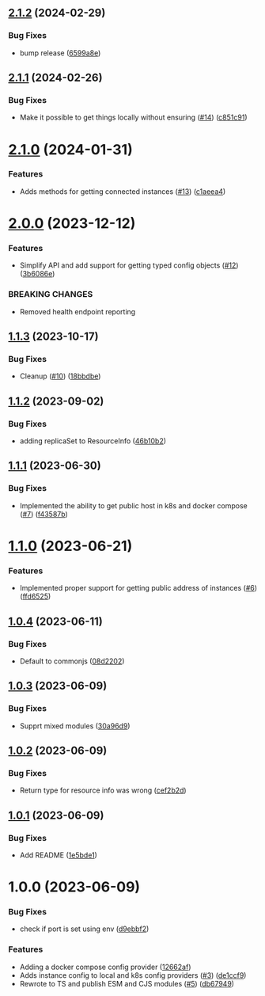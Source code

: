 ## [2.1.2](https://github.com/kapetacom/sdk-nodejs-config/compare/v2.1.1...v2.1.2) (2024-02-29)


### Bug Fixes

* bump release ([6599a8e](https://github.com/kapetacom/sdk-nodejs-config/commit/6599a8e9af8371327a29a434dd0aee1ee8a892ed))

## [2.1.1](https://github.com/kapetacom/sdk-nodejs-config/compare/v2.1.0...v2.1.1) (2024-02-26)


### Bug Fixes

* Make it possible to get things locally without ensuring ([#14](https://github.com/kapetacom/sdk-nodejs-config/issues/14)) ([c851c91](https://github.com/kapetacom/sdk-nodejs-config/commit/c851c91ed1ba0afdef078095b0d2fab3f49d66f9))

# [2.1.0](https://github.com/kapetacom/sdk-nodejs-config/compare/v2.0.0...v2.1.0) (2024-01-31)


### Features

* Adds methods for getting connected instances ([#13](https://github.com/kapetacom/sdk-nodejs-config/issues/13)) ([c1aeea4](https://github.com/kapetacom/sdk-nodejs-config/commit/c1aeea4570040ef10c9f4ef4d357d1b7e8b59200))

# [2.0.0](https://github.com/kapetacom/sdk-nodejs-config/compare/v1.1.3...v2.0.0) (2023-12-12)


### Features

* Simplify API and add support for getting typed config objects ([#12](https://github.com/kapetacom/sdk-nodejs-config/issues/12)) ([3b6086e](https://github.com/kapetacom/sdk-nodejs-config/commit/3b6086ef4c8fc05b249941aa7c810cbf28cdd321))


### BREAKING CHANGES

* Removed health endpoint reporting

## [1.1.3](https://github.com/kapetacom/sdk-nodejs-config/compare/v1.1.2...v1.1.3) (2023-10-17)

### Bug Fixes

-   Cleanup ([#10](https://github.com/kapetacom/sdk-nodejs-config/issues/10)) ([18bbdbe](https://github.com/kapetacom/sdk-nodejs-config/commit/18bbdbefe6a11bfad4a6e564f3f4b5e846ef990d))

## [1.1.2](https://github.com/kapetacom/sdk-nodejs-config/compare/v1.1.1...v1.1.2) (2023-09-02)

### Bug Fixes

-   adding replicaSet to ResourceInfo ([46b10b2](https://github.com/kapetacom/sdk-nodejs-config/commit/46b10b2c5bb81dbce271026d50e0c03f99774124))

## [1.1.1](https://github.com/kapetacom/sdk-nodejs-config/compare/v1.1.0...v1.1.1) (2023-06-30)

### Bug Fixes

-   Implemented the ability to get public host in k8s and docker compose ([#7](https://github.com/kapetacom/sdk-nodejs-config/issues/7)) ([f43587b](https://github.com/kapetacom/sdk-nodejs-config/commit/f43587b24adf672f7e506222fbdd4411b4a3d5e3))

# [1.1.0](https://github.com/kapetacom/sdk-nodejs-config/compare/v1.0.4...v1.1.0) (2023-06-21)

### Features

-   Implemented proper support for getting public address of instances ([#6](https://github.com/kapetacom/sdk-nodejs-config/issues/6)) ([ffd6525](https://github.com/kapetacom/sdk-nodejs-config/commit/ffd65250ba1d9334c1c306744c1a85cc5c9066a8))

## [1.0.4](https://github.com/kapetacom/sdk-nodejs-config/compare/v1.0.3...v1.0.4) (2023-06-11)

### Bug Fixes

-   Default to commonjs ([08d2202](https://github.com/kapetacom/sdk-nodejs-config/commit/08d2202e425fee05faa0bf8a16c4cf4bc93d9c21))

## [1.0.3](https://github.com/kapetacom/sdk-nodejs-config/compare/v1.0.2...v1.0.3) (2023-06-09)

### Bug Fixes

-   Supprt mixed modules ([30a96d9](https://github.com/kapetacom/sdk-nodejs-config/commit/30a96d952227948c4d96ed2238374d60e483c9c8))

## [1.0.2](https://github.com/kapetacom/sdk-nodejs-config/compare/v1.0.1...v1.0.2) (2023-06-09)

### Bug Fixes

-   Return type for resource info was wrong ([cef2b2d](https://github.com/kapetacom/sdk-nodejs-config/commit/cef2b2dccdbde91d4b3fff1c72c44d67f67b7a43))

## [1.0.1](https://github.com/kapetacom/sdk-nodejs-config/compare/v1.0.0...v1.0.1) (2023-06-09)

### Bug Fixes

-   Add README ([1e5bde1](https://github.com/kapetacom/sdk-nodejs-config/commit/1e5bde178ae21d80c3c9d502b24f21a13964e198))

# 1.0.0 (2023-06-09)

### Bug Fixes

-   check if port is set using env ([d9ebbf2](https://github.com/kapetacom/sdk-nodejs-config/commit/d9ebbf2a5b574b2cebbffbd6cf1e87e3b6fbc659))

### Features

-   Adding a docker compose config provider ([12662af](https://github.com/kapetacom/sdk-nodejs-config/commit/12662af44be641765d6d9e021d7fc2957b9e3166))
-   Adds instance config to local and k8s config providers ([#3](https://github.com/kapetacom/sdk-nodejs-config/issues/3)) ([de1ccf9](https://github.com/kapetacom/sdk-nodejs-config/commit/de1ccf997dac26a6cb81b7985436369fc8713cc4))
-   Rewrote to TS and publish ESM and CJS modules ([#5](https://github.com/kapetacom/sdk-nodejs-config/issues/5)) ([db67949](https://github.com/kapetacom/sdk-nodejs-config/commit/db67949277e72d3cd95d0d421f4e3063ade335e6))
